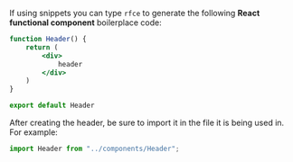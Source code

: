 If using snippets you can type `rfce` to generate the following **React functional component** boilerplace code:

```jsx
function Header() {
	return (
		<div>
			header
		</div>
	)
}

export default Header
```

After creating the header, be sure to import it in the file it is being used in. For example:

```jsx
import Header from "../components/Header";
```